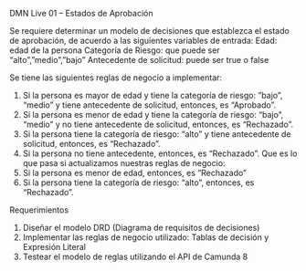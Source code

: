 DMN Live 01 – Estados de Aprobación

Se requiere determinar un modelo de decisiones que establezca el estado de aprobación, de acuerdo a las siguientes variables de entrada:
Edad: edad de la persona
Categoría de Riesgo: que puede ser “alto”,”medio”,”bajo”
Antecedente de solicitud: puede ser true o false

Se tiene las siguientes reglas de negocio a implementar:
1. Si la persona es mayor de edad y tiene la categoría de riesgo: ”bajo”, “medio” y tiene antecedente de solicitud, entonces, es “Aprobado”.
2. Si la persona es menor de edad y tiene la categoría de riesgo: “bajo”, “medio” y no tiene antecedente de solicitud, entonces, es “Rechazado”.
3. Si la persona tiene la categoría de riesgo: “alto” y tiene antecedente de solicitud, entonces, es “Rechazado”.
4. Si la persona no tiene antecedente, entonces, es “Rechazado”.
Que es lo que pasa si actualizamos nuestras reglas de negocio: 
2. Si la persona es menor de edad, entonces, es “Rechazado”
3. Si la persona tiene la categoría de riesgo: “alto”, entonces, es “Rechazado”.

Requerimientos

1. Diseñar el modelo DRD (Diagrama de requisitos de decisiones)
2. Implementar las reglas de negocio utilizado: Tablas de decisión y Expresión Literal
3. Testear el modelo de reglas utilizando el API de Camunda 8
